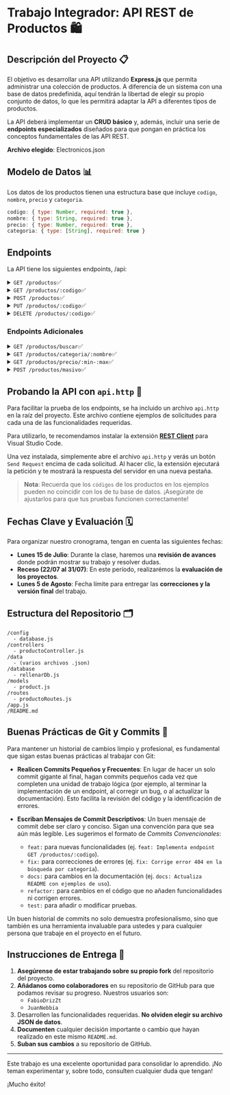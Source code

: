 # Trabajo Integrador: API REST de Productos 🛍️
## Descripción del Proyecto 📋

El objetivo es desarrollar una API utilizando **Express.js** que permita administrar una colección de productos. A diferencia de un sistema con una base de datos predefinida, aquí tendrán la libertad de elegir su propio conjunto de datos, lo que les permitirá adaptar la API a diferentes tipos de productos.

La API deberá implementar un **CRUD básico** y, además, incluir una serie de **endpoints especializados** diseñados para que pongan en práctica los conceptos fundamentales de las API REST.

**Archivo elegido**: Electronicos.json

## Modelo de Datos 📊

Los datos de los productos tienen una estructura base que incluye `codigo`, `nombre`, `precio` y `categoria`.
```js
codigo: { type: Number, required: true },
nombre: { type: String, required: true },
precio: { type: Number, required: true },
categoria: { type: [String], required: true }
```

## Endpoints

La API tiene los siguientes endpoints, /api:

<details>
  <summary><code>GET /productos</code>✅</summary>

  - **Descripción**: Devuelve la lista completa de productos del catálogo elegido.
  - **Respuesta Exitosa (200 OK)**: Un array con todos los objetos de producto.
</details>

<details>
  <summary><code>GET /productos/:codigo</code>✅</summary>

  - **Descripción**: Busca y devuelve un producto específico por su `código`.
  - **Parámetros de Ruta**: `:codigo` (numérico).
  *   **Respuesta Exitosa (200 OK)**: El objeto del producto encontrado.
  *   **Respuesta de Error (404 Not Found)**: Si no existe un producto con ese código.
</details>

<details>
  <summary><code>POST /productos</code>✅</summary>

  - **Descripción**: Agrega un nuevo producto al catálogo.
  - **Cuerpo de la Solicitud (Body)**: Un objeto JSON con la estructura de un producto. El `codigo` debe ser único.
  - **Respuesta Exitosa (201 Created)**: El objeto del producto recién creado.
  - **Respuesta de Error (400 Bad Request)**: Si el cuerpo de la solicitud es inválido o el código ya existe.
</details>

<details>
  <summary><code>PUT /productos/:codigo</code>✅</summary>

  - **Descripción**: Modifica un producto existente.
  - **Parámetros de Ruta**: `:codigo` (numérico).
  - **Cuerpo de la Solicitud (Body)**: Un objeto JSON con los campos a modificar.
  - **Respuesta Exitosa (200 OK)**: El objeto del producto actualizado.
  - **Respuesta de Error (404 Not Found)**: Si el producto no se encuentra.
</details>

<details>
  <summary><code>DELETE /productos/:codigo</code>✅</summary>

  - **Descripción**: Elimina un producto del catálogo.
  - **Parámetros de Ruta**: `:codigo` (numérico).
  - **Respuesta Exitosa (200 OK)**: Un mensaje de confirmación.
  - **Respuesta de Error (404 Not Found)**: Si el producto no se encuentra.
</details>

### Endpoints Adicionales

<details>
  <summary><code>GET /productos/buscar</code>✅</summary>

  - **Descripción**: Permite buscar productos cuyo nombre o descripción contenga un término específico.
  - **Query Params**: `q={termino_de_busqueda}`.
  - **Ejemplo**: `/productos/buscar?q=notebook` debería devolver todos los productos que incluyan "notebook" en su nombre.
  - **Respuesta Exitosa (200 OK)**: Un array con los productos que coincidan con la búsqueda.
</details>

<details>
  <summary><code>GET /productos/categoria/:nombre</code>✅</summary>

  - **Descripción**: Filtra los productos que pertenezcan a una categoría específica.
  - **Parámetros de Ruta**: `:nombre` (string).
  - **Ejemplo**: `/productos/categoria/Hogar` debería devolver todos los productos que tengan "Hogar" en su array de categorías.
  - **Respuesta Exitosa (200 OK)**: Un array con los productos de esa categoría.
</details>

<details>
  <summary><code>GET /productos/precio/:min-:max</code>✅</summary>

  - **Descripción**: Devuelve los productos cuyo precio se encuentre dentro de un rango específico (ambos valores incluidos).
  - **Parámetros de Ruta**: `:min` (numérico) y `:max` (numérico), separados por un guion.
  - **Ejemplo**: `/productos/precio/100-500` debería devolver productos con precio entre 100 y 500.
  - **Respuesta Exitosa (200 OK)**: Un array con los productos que cumplan con el rango de precios.
</details>

<details>
  <summary><code>POST /productos/masivo</code>✅</summary>

  - **Descripción**: Permite agregar múltiples productos en una sola solicitud.
  - **Cuerpo de la Solicitud (Body)**: Un array de objetos JSON, donde cada objeto representa un nuevo producto.
  - **Respuesta Exitosa (201 Created)**: Un array con todos los productos que se crearon exitosamente.
  - **Pista**: El endpoint debe validar cada producto individualmente y solo agregar los que sean válidos.
</details>

## Probando la API con `api.http` 🧪

Para facilitar la prueba de los endpoints, se ha incluido un archivo `api.http` en la raíz del proyecto. Este archivo contiene ejemplos de solicitudes para cada una de las funcionalidades requeridas.

Para utilizarlo, te recomendamos instalar la extensión **[REST Client](https://marketplace.visualstudio.com/items?itemName=humao.rest-client)** para Visual Studio Code.

Una vez instalada, simplemente abre el archivo `api.http` y verás un botón `Send Request` encima de cada solicitud. Al hacer clic, la extensión ejecutará la petición y te mostrará la respuesta del servidor en una nueva pestaña.

> **Nota**: Recuerda que los `códigos` de los productos en los ejemplos pueden no coincidir con los de tu base de datos. ¡Asegúrate de ajustarlos para que tus pruebas funcionen correctamente!

## Fechas Clave y Evaluación 🗓️

Para organizar nuestro cronograma, tengan en cuenta las siguientes fechas:

-   **Lunes 15 de Julio**: Durante la clase, haremos una **revisión de avances** donde podrán mostrar su trabajo y resolver dudas.
-   **Receso (22/07 al 31/07)**: En este período, realizarémos la **evaluación de los proyectos**.
-   **Lunes 5 de Agosto**: Fecha límite para entregar las **correcciones y la versión final** del trabajo.

## Estructura del Repositorio 🗂️

```plaintext
/config
  - database.js
/controllers
  - productoController.js
/data
  - (varios archivos .json)
/database
  - rellenarDb.js
/models
  - product.js
/routes
  - productoRoutes.js
/app.js
/README.md
```

## Buenas Prácticas de Git y Commits 📝

Para mantener un historial de cambios limpio y profesional, es fundamental que sigan estas buenas prácticas al trabajar con Git:

-   **Realicen Commits Pequeños y Frecuentes**: En lugar de hacer un solo commit gigante al final, hagan commits pequeños cada vez que completen una unidad de trabajo lógica (por ejemplo, al terminar la implementación de un endpoint, al corregir un bug, o al actualizar la documentación). Esto facilita la revisión del código y la identificación de errores.

-   **Escriban Mensajes de Commit Descriptivos**: Un buen mensaje de commit debe ser claro y conciso. Sigan una convención para que sea aún más legible. Les sugerimos el formato de *Commits Convencionales*:
    -   `feat:` para nuevas funcionalidades (ej. `feat: Implementa endpoint GET /productos/:codigo`).
    -   `fix:` para correcciones de errores (ej. `fix: Corrige error 404 en la búsqueda por categoría`).
    -   `docs:` para cambios en la documentación (ej. `docs: Actualiza README con ejemplos de uso`).
    -   `refactor:` para cambios en el código que no añaden funcionalidades ni corrigen errores.
    -   `test:` para añadir o modificar pruebas.

Un buen historial de commits no solo demuestra profesionalismo, sino que también es una herramienta invaluable para ustedes y para cualquier persona que trabaje en el proyecto en el futuro.

## Instrucciones de Entrega 🚀

1.  **Asegúrense de estar trabajando sobre su propio fork** del repositorio del proyecto.
2.  **Añádanos como colaboradores** en su repositorio de GitHub para que podamos revisar su progreso. Nuestros usuarios son:
    *   `FabioDrizZt`
    *   `JuanNebbia`
3.  Desarrollen las funcionalidades requeridas. **No olviden elegir su archivo JSON de datos**.
4.  **Documenten** cualquier decisión importante o cambio que hayan realizado en este mismo `README.md`.
5.  **Suban sus cambios** a su repositorio de GitHub.

---

Este trabajo es una excelente oportunidad para consolidar lo aprendido. ¡No teman experimentar y, sobre todo, consulten cualquier duda que tengan!

¡Mucho éxito!